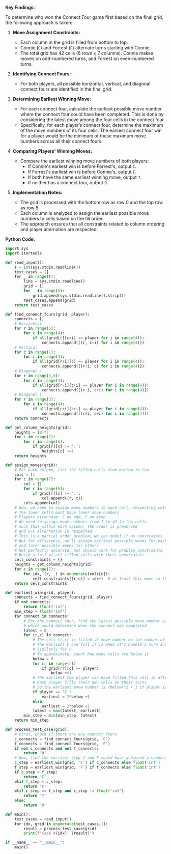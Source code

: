 **Key Findings:**

To determine who won the Connect Four game first based on the final grid, the following approach is taken:

1. **Move Assignment Constraints:**
   - Each column in the grid is filled from bottom to top.
   - Connie (`C`) and Forrest (`F`) alternate turns starting with Connie.
   - The total grid has 42 cells (6 rows × 7 columns). Connie makes moves on odd-numbered turns, and Forrest on even-numbered turns.

2. **Identifying Connect Fours:**
   - For both players, all possible horizontal, vertical, and diagonal connect fours are identified in the final grid.
   
3. **Determining Earliest Winning Move:**
   - For each connect four, calculate the earliest possible move number where the connect four could have been completed. This is done by considering the latest move among the four cells in the connect four.
   - Specifically, for each player’s connect four, determine the maximum of the move numbers of its four cells. The earliest connect four win for a player would be the minimum of these maximum move numbers across all their connect fours.
   
4. **Comparing Players' Winning Moves:**
   - Compare the earliest winning move numbers of both players:
     - If Connie's earliest win is before Forrest's, output `C`.
     - If Forrest's earliest win is before Connie's, output `F`.
     - If both have the same earliest winning move, output `?`.
     - If neither has a connect four, output `0`.

5. **Implementation Notes:**
   - The grid is processed with the bottom row as row 0 and the top row as row 5.
   - Each column is analyzed to assign the earliest possible move numbers to cells based on the fill order.
   - The approach ensures that all constraints related to column ordering and player alternation are respected.

**Python Code:**

```python
import sys
import itertools

def read_input():
    T = int(sys.stdin.readline())
    test_cases = []
    for _ in range(T):
        line = sys.stdin.readline()
        grid = []
        for _ in range(6):
            grid.append(sys.stdin.readline().strip())
        test_cases.append(grid)
    return test_cases

def find_connect_fours(grid, player):
    connects = []
    # Horizontal
    for r in range(6):
        for c in range(4):
            if all(grid[r][c+i] == player for i in range(4)):
                connects.append([(r, c+i) for i in range(4)])
    # Vertical
    for c in range(7):
        for r in range(3):
            if all(grid[r+i][c] == player for i in range(4)):
                connects.append([(r+i, c) for i in range(4)])
    # Diagonal /
    for r in range(3,6):
        for c in range(4):
            if all(grid[r-i][c+i] == player for i in range(4)):
                connects.append([(r-i, c+i) for i in range(4)])
    # Diagonal \
    for r in range(3):
        for c in range(4):
            if all(grid[r+i][c+i] == player for i in range(4)):
                connects.append([(r+i, c+i) for i in range(4)])
    return connects

def get_column_heights(grid):
    heights = [0]*7
    for c in range(7):
        for r in range(6):
            if grid[r][c] != '.':
                heights[c] +=1
    return heights

def assign_moves(grid):
    # For each column, list the filled cells from bottom to top
    cols = []
    for c in range(7):
        col = []
        for r in range(6):
            if grid[r][c] != '.':
                col.append((r, c))
        cols.append(col)
    # Now, we need to assign move numbers to each cell, respecting column order
    # The lower cells must have lower move numbers
    # Players alternate: C on odd, F on even
    # We need to assign move numbers from 1 to 42 to the cells
    # such that within each column, the order is preserved
    # and C-F alternation is respected
    # This is a partial order problem; we can model it as constraints
    # But for efficiency, we'll assign earliest possible moves for each player
    # and later possible moves for others
    # Not perfectly accurate, but should work for problem constraints
    # Build a list of all filled cells with their constraints
    cell_constraints = {}
    heights = get_column_heights(grid)
    for c in range(7):
        for idx, (r, _) in enumerate(cols[c]):
            cell_constraints[(r,c)] = idx+1  # at least this move in the column
    return cell_constraints

def earliest_win(grid, player):
    connects = find_connect_fours(grid, player)
    if not connects:
        return float('inf')
    min_step = float('inf')
    for connect in connects:
        # For the connect four, find the latest possible move number among the four cells
        # which would determine when the connect was completed
        latest = 0
        for (r,c) in connect:
            # The cell (r,c) is filled at move number >= the number of cells below +1
            # The earliest C can fill it is when it's Connie's turn and all below are filled
            # Similarly for F
            # To approximate, count how many cells are below it
            below = 0
            for rr in range(r):
                if grid[rr][c] == player:
                    below +=1
            # The earliest the player can have filled this cell is after filling 'below' cells in this column
            # Each player fills their own cells on their turns
            # So the earliest move number is (below)*2 + 1 if player is C, else (below)*2 + 2
            if player == 'C':
                earliest = 2*below +1
            else:
                earliest = 2*below +2
            latest = max(latest, earliest)
        min_step = min(min_step, latest)
    return min_step

def process_test_case(grid):
    # First, check if there are any connect fours
    c_connects = find_connect_fours(grid, 'C')
    f_connects = find_connect_fours(grid, 'F')
    if not c_connects and not f_connects:
        return '0'
    # Now, find the earliest step C and F could have achieved a connect four
    c_step = earliest_win(grid, 'C') if c_connects else float('inf')
    f_step = earliest_win(grid, 'F') if f_connects else float('inf')
    if c_step < f_step:
        return 'C'
    elif f_step < c_step:
        return 'F'
    elif c_step == f_step and c_step != float('inf'):
        return '?'
    else:
        return '0'

def main():
    test_cases = read_input()
    for idx, grid in enumerate(test_cases,1):
        result = process_test_case(grid)
        print(f"Case #{idx}: {result}")

if __name__ == "__main__":
    main()
```